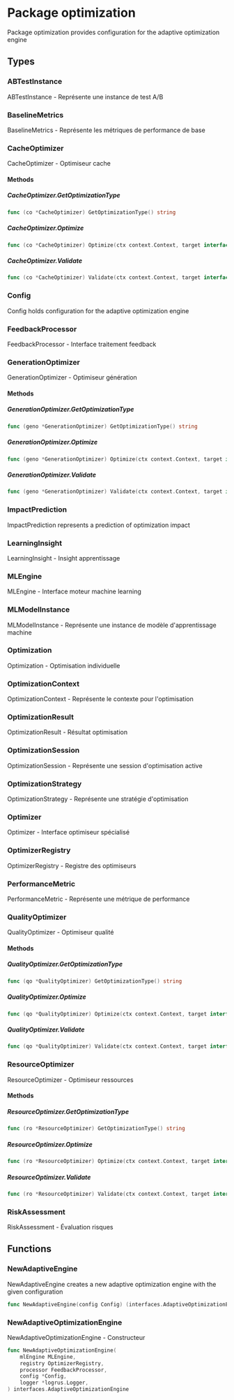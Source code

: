 # Package optimization

Package optimization provides configuration for the adaptive optimization engine


## Types

### ABTestInstance

ABTestInstance - Représente une instance de test A/B


### BaselineMetrics

BaselineMetrics - Représente les métriques de performance de base


### CacheOptimizer

CacheOptimizer - Optimiseur cache


#### Methods

##### CacheOptimizer.GetOptimizationType

```go
func (co *CacheOptimizer) GetOptimizationType() string
```

##### CacheOptimizer.Optimize

```go
func (co *CacheOptimizer) Optimize(ctx context.Context, target interface{}, parameters map[string]interface{}) (*OptimizationResult, error)
```

##### CacheOptimizer.Validate

```go
func (co *CacheOptimizer) Validate(ctx context.Context, target interface{}) error
```

### Config

Config holds configuration for the adaptive optimization engine


### FeedbackProcessor

FeedbackProcessor - Interface traitement feedback


### GenerationOptimizer

GenerationOptimizer - Optimiseur génération


#### Methods

##### GenerationOptimizer.GetOptimizationType

```go
func (geno *GenerationOptimizer) GetOptimizationType() string
```

##### GenerationOptimizer.Optimize

```go
func (geno *GenerationOptimizer) Optimize(ctx context.Context, target interface{}, parameters map[string]interface{}) (*OptimizationResult, error)
```

##### GenerationOptimizer.Validate

```go
func (geno *GenerationOptimizer) Validate(ctx context.Context, target interface{}) error
```

### ImpactPrediction

ImpactPrediction represents a prediction of optimization impact


### LearningInsight

LearningInsight - Insight apprentissage


### MLEngine

MLEngine - Interface moteur machine learning


### MLModelInstance

MLModelInstance - Représente une instance de modèle d'apprentissage machine


### Optimization

Optimization - Optimisation individuelle


### OptimizationContext

OptimizationContext - Représente le contexte pour l'optimisation


### OptimizationResult

OptimizationResult - Résultat optimisation


### OptimizationSession

OptimizationSession - Représente une session d'optimisation active


### OptimizationStrategy

OptimizationStrategy - Représente une stratégie d'optimisation


### Optimizer

Optimizer - Interface optimiseur spécialisé


### OptimizerRegistry

OptimizerRegistry - Registre des optimiseurs


### PerformanceMetric

PerformanceMetric - Représente une métrique de performance


### QualityOptimizer

QualityOptimizer - Optimiseur qualité


#### Methods

##### QualityOptimizer.GetOptimizationType

```go
func (qo *QualityOptimizer) GetOptimizationType() string
```

##### QualityOptimizer.Optimize

```go
func (qo *QualityOptimizer) Optimize(ctx context.Context, target interface{}, parameters map[string]interface{}) (*OptimizationResult, error)
```

##### QualityOptimizer.Validate

```go
func (qo *QualityOptimizer) Validate(ctx context.Context, target interface{}) error
```

### ResourceOptimizer

ResourceOptimizer - Optimiseur ressources


#### Methods

##### ResourceOptimizer.GetOptimizationType

```go
func (ro *ResourceOptimizer) GetOptimizationType() string
```

##### ResourceOptimizer.Optimize

```go
func (ro *ResourceOptimizer) Optimize(ctx context.Context, target interface{}, parameters map[string]interface{}) (*OptimizationResult, error)
```

##### ResourceOptimizer.Validate

```go
func (ro *ResourceOptimizer) Validate(ctx context.Context, target interface{}) error
```

### RiskAssessment

RiskAssessment - Évaluation risques


## Functions

### NewAdaptiveEngine

NewAdaptiveEngine creates a new adaptive optimization engine with the given configuration


```go
func NewAdaptiveEngine(config Config) (interfaces.AdaptiveOptimizationEngine, error)
```

### NewAdaptiveOptimizationEngine

NewAdaptiveOptimizationEngine - Constructeur


```go
func NewAdaptiveOptimizationEngine(
	mlEngine MLEngine,
	registry OptimizerRegistry,
	processor FeedbackProcessor,
	config *Config,
	logger *logrus.Logger,
) interfaces.AdaptiveOptimizationEngine
```

